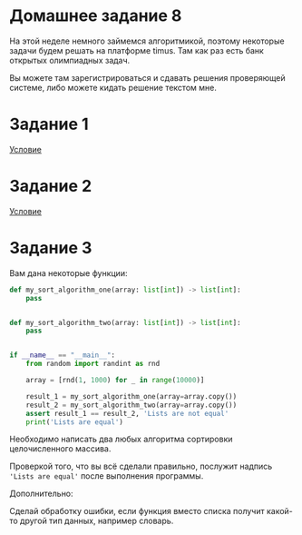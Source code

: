 # Домашнее задание 8

На этой неделе немного займемся алгоритмикой, поэтому некоторые задачи будем решать на платформе timus. Там как раз есть банк открытых олимпиадных задач.



Вы можете там зарегистрироваться и сдавать решения проверяющей системе, либо можете кидать решение текстом мне.

# Задание 1

[Условие](https://acm.timus.ru/problem.aspx?space=1&num=1086)

# Задание 2

[Условие](https://acm.timus.ru/problem.aspx?space=1&num=1025)

# Задание 3

Вам дана некоторые функции:

```python
def my_sort_algorithm_one(array: list[int]) -> list[int]:
    pass


def my_sort_algorithm_two(array: list[int]) -> list[int]:
    pass


if __name__ == "__main__":
    from random import randint as rnd

    array = [rnd(1, 1000) for _ in range(10000)]

    result_1 = my_sort_algorithm_one(array=array.copy())
    result_2 = my_sort_algorithm_two(array=array.copy())
    assert result_1 == result_2, 'Lists are not equal'
    print('Lists are equal')
```

Необходимо написать два любых алгоритма сортировки целочисленного массива. 

Проверкой того, что вы всё сделали правильно, послужит надпись `'Lists are equal'` после выполнения программы.

Дополнительно:

Сделай обработку ошибки, если функция вместо списка получит какой-то другой тип данных, например словарь.


